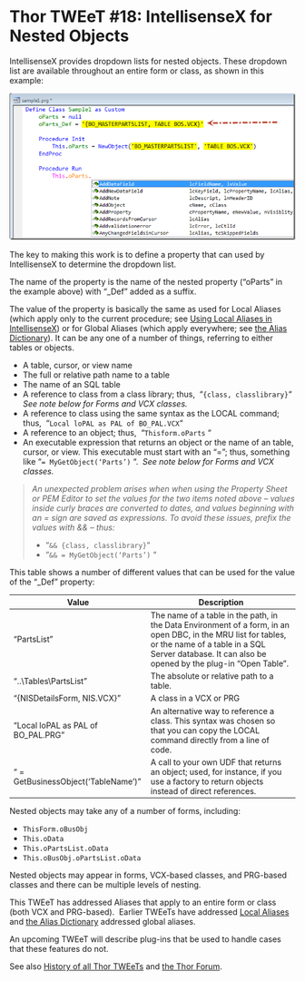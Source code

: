 ﻿Thor TWEeT #18: IntellisenseX for Nested Objects
===

IntellisenseX provides dropdown lists for nested objects. These dropdown list are available throughout an entire form or class, as shown in this example:

![](Images/Tweet18a.png)

The key to making this work is to define a property that can used by IntellisenseX to determine the dropdown list. 

The name of the property is the name of the nested property (“oParts” in the example above) with “_Def” added as a suffix.

The value of the property is basically the same as used for Local Aliases (which apply only to the current procedure; see [Using Local Aliases in IntellisenseX](Tweet_17.md)) or for Global Aliases (which apply everywhere; see [the Alias Dictionary](Tweet_15.md)). It can be any one of a number of things, referring to either tables or objects.

*   A table, cursor, or view name
*   The full or relative path name to a table
*   The name of an SQL table
*   A reference to class from a class library; thus,  “`{class, classlibrary}`“  _See note below for Forms and VCX classes._
*   A reference to class using the same syntax as the LOCAL command; thus,  “`Local loPAL as PAL of BO_PAL.VCX`“
*   A reference to an object; thus,  “`Thisform.oParts` “
*   An executable expression that returns an object or the name of an table, cursor, or view. This executable must start with an “=”; thus, something like “`= MyGetObject(‘Parts’)` “.  _See note below for Forms and VCX classes._

> _An unexpected problem arises when when using the Property Sheet or PEM Editor to set the values for the two items noted above – values inside curly braces are converted to dates, and values beginning with an = sign are saved as expressions. To avoid these issues, prefix the values with && – thus:_
> 
> *   “`&& {class, classlibrary}`“
> *   “`&& = MyGetObject(‘Parts’)` “

This table shows a number of different values that can be used for the value of the “_Def” property:

Value|Description
---|---
“PartsList”|The name of a table in the path, in the Data Environment of a form, in an open DBC, in the MRU list for tables, or the name of a table in a SQL Server database. It can also be opened by the plug-in “Open Table”.
“..\Tables\PartsList”|The absolute or relative path to a table.
“{NISDetailsForm, NIS.VCX}”|A class in a VCX or PRG
“Local loPAL as PAL of BO_PAL.PRG”|An alternative way to reference a class. This syntax was chosen so that you can copy the LOCAL command directly from a line of code.
“ = GetBusinessObject(‘TableName’)”|A call to your own UDF that returns an object; used, for instance, if you use a factory to return objects instead of direct references.

Nested objects may take any of a number of forms, including:

*   `ThisForm.oBusObj`
*   `This.oData`
*   `This.oPartsList.oData`
*   `This.oBusObj.oPartsList.oData`

Nested objects may appear in forms, VCX-based classes, and PRG-based classes and there can be multiple levels of nesting.

This TWEeT has addressed Aliases that apply to an entire form or class (both VCX and PRG-based).  Earlier TWEeTs have addressed [Local Aliases](Tweet_17.md) and [the Alias Dictionary](Tweet_15.md) addressed global aliases.

An upcoming TWEeT will describe plug-ins that be used to handle cases that these features do not.

See also [History of all Thor TWEeTs](TWEeTs.md) and [the Thor Forum](https://groups.google.com/forum/?fromgroups#!forum/FoxProThor).
